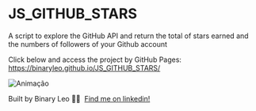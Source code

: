 # JS_GITHUB_STARS
A script to explore the GitHub API and return the total of stars earned and the numbers of followers of your Github account

Click below and access the project by GitHub Pages: https://binaryleo.github.io/JS_GITHUB_STARS/

![Animação](https://user-images.githubusercontent.com/72607039/143375045-1d671ec2-8775-4035-99e6-b61b699de8fb.gif)


Built by Binary Leo 👋🏻 &nbsp;[Find me on linkedin!](https://www.linkedin.com/in/leonardo-moura-92b513209/)
